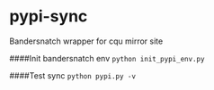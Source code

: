 pypi-sync
===
Bandersnatch wrapper for cqu mirror site

####Init bandersnatch env
`python init_pypi_env.py`

####Test sync
`python pypi.py -v`
